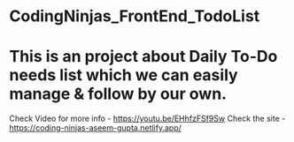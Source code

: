 # CodingNinjas_FrontEnd_TodoList
# This is an project about Daily To-Do needs list which we can easily manage & follow by our own.
Check Video for more info - https://youtu.be/EHhfzFSf9Sw
Check the site - https://coding-ninjas-aseem-gupta.netlify.app/
